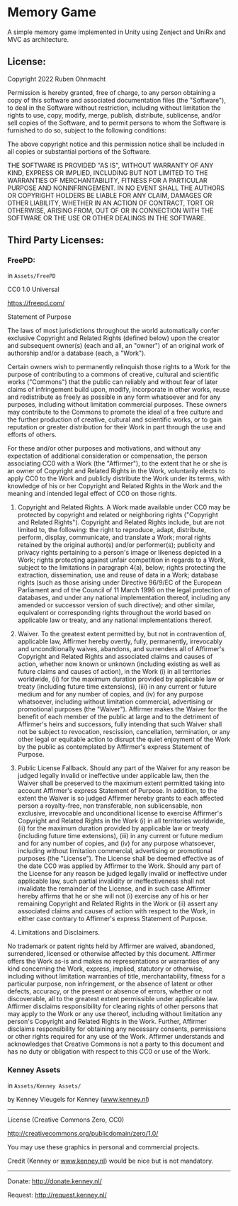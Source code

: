 # Memory Game

A simple memory game implemented in Unity using Zenject and UniRx and MVC as architecture.

## License:

Copyright 2022 Ruben Ohnmacht

Permission is hereby granted, free of charge, to any person obtaining a copy of this software and associated
documentation files (the "Software"), to deal in the Software without restriction, including without limitation the
rights to use, copy, modify, merge, publish, distribute, sublicense, and/or sell copies of the Software, and to permit
persons to whom the Software is furnished to do so, subject to the following conditions:

The above copyright notice and this permission notice shall be included in all copies or substantial portions of the
Software.

THE SOFTWARE IS PROVIDED "AS IS", WITHOUT WARRANTY OF ANY KIND, EXPRESS OR IMPLIED, INCLUDING BUT NOT LIMITED TO THE
WARRANTIES OF MERCHANTABILITY, FITNESS FOR A PARTICULAR PURPOSE AND NONINFRINGEMENT. IN NO EVENT SHALL THE AUTHORS OR
COPYRIGHT HOLDERS BE LIABLE FOR ANY CLAIM, DAMAGES OR OTHER LIABILITY, WHETHER IN AN ACTION OF CONTRACT, TORT OR
OTHERWISE, ARISING FROM, OUT OF OR IN CONNECTION WITH THE SOFTWARE OR THE USE OR OTHER DEALINGS IN THE SOFTWARE.

## Third Party Licenses:

### FreePD:

in `Assets/FreePD`

CC0 1.0 Universal

https://freepd.com/

Statement of Purpose

The laws of most jurisdictions throughout the world automatically confer exclusive Copyright and Related Rights (defined
below) upon the creator and subsequent owner(s) (each and all, an "owner") of an original work of authorship and/or a
database (each, a "Work").

Certain owners wish to permanently relinquish those rights to a Work for the purpose of contributing to a commons of
creative, cultural and scientific works ("Commons") that the public can reliably and without fear of later claims of
infringement build upon, modify, incorporate in other works, reuse and redistribute as freely as possible in any form
whatsoever and for any purposes, including without limitation commercial purposes. These owners may contribute to the
Commons to promote the ideal of a free culture and the further production of creative, cultural and scientific works, or
to gain reputation or greater distribution for their Work in part through the use and efforts of others.

For these and/or other purposes and motivations, and without any expectation of additional consideration or
compensation, the person associating CC0 with a Work (the "Affirmer"), to the extent that he or she is an owner of
Copyright and Related Rights in the Work, voluntarily elects to apply CC0 to the Work and publicly distribute the Work
under its terms, with knowledge of his or her Copyright and Related Rights in the Work and the meaning and intended
legal effect of CC0 on those rights.

1. Copyright and Related Rights. A Work made available under CC0 may be protected by copyright and related or
   neighboring rights ("Copyright and Related Rights"). Copyright and Related Rights include, but are not limited to,
   the following:
   the right to reproduce, adapt, distribute, perform, display, communicate, and translate a Work; moral rights retained
   by the original author(s) and/or performer(s); publicity and privacy rights pertaining to a person's image or
   likeness depicted in a Work; rights protecting against unfair competition in regards to a Work, subject to the
   limitations in paragraph 4(a), below; rights protecting the extraction, dissemination, use and reuse of data in a
   Work; database rights (such as those arising under Directive 96/9/EC of the European Parliament and of the Council of
   11 March 1996 on the legal protection of databases, and under any national implementation thereof, including any
   amended or successor version of such directive); and other similar, equivalent or corresponding rights throughout the
   world based on applicable law or treaty, and any national implementations thereof.

2. Waiver. To the greatest extent permitted by, but not in contravention of, applicable law, Affirmer hereby overtly,
   fully, permanently, irrevocably and unconditionally waives, abandons, and surrenders all of Affirmer's Copyright and
   Related Rights and associated claims and causes of action, whether now known or unknown (including existing as well
   as future claims and causes of action), in the Work (i) in all territories worldwide, (ii) for the maximum duration
   provided by applicable law or treaty (including future time extensions), (iii) in any current or future medium and
   for any number of copies, and (iv) for any purpose whatsoever, including without limitation commercial, advertising
   or promotional purposes (the "Waiver"). Affirmer makes the Waiver for the benefit of each member of the public at
   large and to the detriment of Affirmer's heirs and successors, fully intending that such Waiver shall not be subject
   to revocation, rescission, cancellation, termination, or any other legal or equitable action to disrupt the quiet
   enjoyment of the Work by the public as contemplated by Affirmer's express Statement of Purpose.

3. Public License Fallback. Should any part of the Waiver for any reason be judged legally invalid or ineffective under
   applicable law, then the Waiver shall be preserved to the maximum extent permitted taking into account Affirmer's
   express Statement of Purpose. In addition, to the extent the Waiver is so judged Affirmer hereby grants to each
   affected person a royalty-free, non transferable, non sublicensable, non exclusive, irrevocable and unconditional
   license to exercise Affirmer's Copyright and Related Rights in the Work (i) in all territories worldwide, (ii) for
   the maximum duration provided by applicable law or treaty (including future time extensions), (iii) in any current or
   future medium and for any number of copies, and (iv) for any purpose whatsoever, including without limitation
   commercial, advertising or promotional purposes (the "License"). The License shall be deemed effective as of the date
   CC0 was applied by Affirmer to the Work. Should any part of the License for any reason be judged legally invalid or
   ineffective under applicable law, such partial invalidity or ineffectiveness shall not invalidate the remainder of
   the License, and in such case Affirmer hereby affirms that he or she will not (i) exercise any of his or her
   remaining Copyright and Related Rights in the Work or (ii) assert any associated claims and causes of action with
   respect to the Work, in either case contrary to Affirmer's express Statement of Purpose.

4. Limitations and Disclaimers.

No trademark or patent rights held by Affirmer are waived, abandoned, surrendered, licensed or otherwise affected by
this document. Affirmer offers the Work as-is and makes no representations or warranties of any kind concerning the
Work, express, implied, statutory or otherwise, including without limitation warranties of title, merchantability,
fitness for a particular purpose, non infringement, or the absence of latent or other defects, accuracy, or the present
or absence of errors, whether or not discoverable, all to the greatest extent permissible under applicable law. Affirmer
disclaims responsibility for clearing rights of other persons that may apply to the Work or any use thereof, including
without limitation any person's Copyright and Related Rights in the Work. Further, Affirmer disclaims responsibility for
obtaining any necessary consents, permissions or other rights required for any use of the Work. Affirmer understands and
acknowledges that Creative Commons is not a party to this document and has no duty or obligation with respect to this
CC0 or use of the Work.

### Kenney Assets

in `Assets/Kenney Assets/`

by Kenney Vleugels for Kenney (www.kenney.nl)

------------------------------

License (Creative Commons Zero, CC0)

http://creativecommons.org/publicdomain/zero/1.0/

You may use these graphics in personal and commercial projects.

Credit (Kenney or www.kenney.nl) would be nice but is not mandatory.

------------------------------

Donate:   http://donate.kenney.nl/

Request:  http://request.kenney.nl/